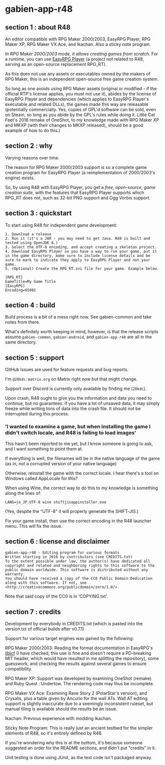 # gabien-app-r48

## section 1 : about R48

An editor compatible with RPG Maker 2000/2003, EasyRPG Player,
 RPG Maker XP, RPG Maker VX Ace, and Ikachan. Also a sticky note program.

In *RPG Maker 2000/2003 mode, it allows creating games from scratch*.
For a runtime, you can use [EasyRPG Player](https://easyrpg.org/) (a project not related to R48, serving as an open-source replacement RPG_RT).

As this does not use any assets or executables owned by the makers of RPG Maker, this is an independent open-source free game creation system.

So long as one avoids using RPG Maker assets (original or modified - if the official RTP's license applies, you must not use it), abides by the license of EasyRPG Player and dependencies (which applies to EasyRPG Player's executable and related DLLs), the games made this way are releasable (potentially commercially. Yes, copies of GPL'd software can be sold, even on Steam, so long as you abide by the GPL's rules while doing it. Little Cat Feet's 2016 remake of OneShot, to my knowledge made with RPG Maker XP and MKXP (with their changes to MKXP released), should be a good example of how to do this.)

## section 2 : why

Varying reasons over time.

The reason for RPG Maker 2000/2003 support is so a complete game creation program for EasyRPG Player (a reimplementation of 2000/2003's engine) exists.

So, by using R48 with EasyRPG Player, you get a *free, open-source, game creation suite*, with the features that EasyRPG Player supports which RPG_RT does not, such as 32-bit PNG support and Ogg Vorbis support.

## section 3 : quickstart

To start using R48 for independent game development:

    1. Download a release
    2. Run it (it's a JAR - you may need to get Java. R48 is built and tested using OpenJDK 8.)
    3. Select the UTF-8 encoding, and accept creating a skeleton project.
    4. Download EasyRPG Player so you have a way to run your game, put it in the game directory, make sure to include license details and be sure to mark to indicate they apply to EasyRPG Player and not your game.
    5. (Optional) Create the RPG_RT.ini file for your game. Example below.

    [RPG_RT]
    GameTitle=My Game Title
    [EasyRPG]
    Encoding=65001

## section 4 : build

Build process is a bit of a mess right now. See gabien-common and take notes from there.

What's definitely worth keeping in mind, however, is that the release scripts assume `gabien-common`, `gabien-android`, and `gabien-app-r48` are all in the same directory.

## section 5 : support

GitHub Issues are used for feature requests and bug reports.

I'm `@20kdc:matrix.org` on Matrix right now but that might change.

Support over Discord is currently only available by finding me (`20kdc`).

Upon crash, R48 ought to give you the information and data you need to continue, but no guarantees.
If you have a lot of unsaved data, it may simply freeze while writing tons of data into the crash file.
It should not be interrupted during this process.

### 'I wanted to examine a game, but when installing the game I didn't switch locale, and R48 is failing to load images'

This hasn't been reported to me yet, but I know someone is going to ask, and I want something to point them at.

If everything is well, the filenames will be in the native language of the game (as in, *not* a corrupted version of your native language)

Otherwise, reinstall the game with the correct locale. I hear there's a tool on Windows called AppLocale for this?

When using Wine, the correct way to do this to my knowledge is something along the lines of:

    LANG=ja_JP.UTF-8 wine shiftjisappinstaller.exe

(Yes, despite the "UTF-8" it will properly generate the SHIFT-JIS.)

Fix your game install, then use the correct encoding in the R48 launcher menu. This will fix the issue.

## section 6 : license and disclaimer

    gabien-app-r48 - Editing program for various formats
    Written starting in 2016 by contributors (see CREDITS.txt)
    To the extent possible under law, the author(s) have dedicated all copyright and related and neighboring rights to this software to the public domain worldwide. This software is distributed without any warranty.
    You should have received a copy of the CC0 Public Domain Dedication along with this software. If not, see <http://creativecommons.org/publicdomain/zero/1.0/>.

Note that said copy of the CC0 is in 'COPYING.txt'.

## section 7 : credits

Development by everybody in CREDITS.txt (which is pasted into the version.txt of official builds after v0.7.1)

Support for various target engines was gained by the following:

RPG Maker 2000/2003: Reading the format documentation in EasyRPG's [liblcf](https://github.com/EasyRPG/liblcf)
 (I have checked, this use is fine and doesn't require a PD-breaking MIT header, which would have resulted in me splitting the repository),
 some guesswork, and checking the results against several games to ensure compatibility.

RPG Maker XP: Support was developed by examining OneShot (remake) and Ruby Quest : Undertow. The rendering code may thus be incomplete.

RPG Maker VX Ace: Examining Rave Story 2 (PolarStar's version), and Crysalis, plus a table given by Ancurio for the wall ATs.
Wall AT editing support is slightly inaccurate due to a seemingly inconsistent ruleset, but manual tiling is available should the results be an issue.

Ikachan: Previous experience with modding Ikachan.

Sticky Note Program: This is really just an ancient testbed for the simpler elements of R48, so it's entirely defined by R48.

If you're wondering why this is at the bottom, it's because someone suggested an order for the README sections, and didn't put "credits" in it.

Unit testing is done using JUnit, as the test code isn't packaged anyway.

